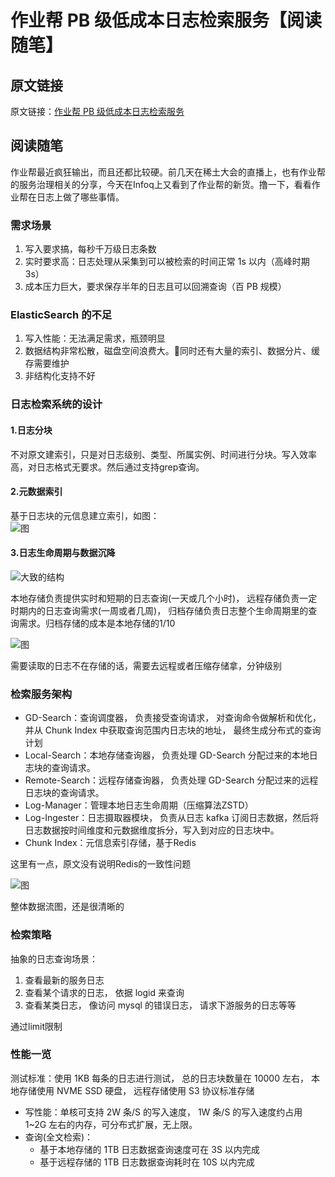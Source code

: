 <!--
 * @Descripttion: 
 * @version: 
 * @Author: cm.d
 * @Date: 2021-11-06 15:39:45
 * @LastEditors: cm.d
 * @LastEditTime: 2021-11-06 16:15:25
-->

# 作业帮 PB 级低成本日志检索服务【阅读随笔】

## 原文链接

原文链接：[作业帮 PB 级低成本日志检索服务](https://www.infoq.cn/article/xyDSrOGbg6tVDVEb261O)

## 阅读随笔

作业帮最近疯狂输出，而且还都比较硬。前几天在稀土大会的直播上，也有作业帮的服务治理相关的分享，今天在Infoq上又看到了作业帮的新货。撸一下，看看作业帮在日志上做了哪些事情。

### 需求场景

1. 写入要求搞，每秒千万级日志条数
2. 实时要求高：日志处理从采集到可以被检索的时间正常 1s 以内（高峰时期 3s）
3. 成本压力巨大，要求保存半年的日志且可以回溯查询（百 PB 规模）

### ElasticSearch 的不足

1. 写入性能：无法满足需求，瓶颈明显
2. 数据结构非常松散，磁盘空间浪费大。同时还有大量的索引、数据分片、缓存需要维护
3. 非结构化支持不好

### 日志检索系统的设计

#### 1.日志分块

不对原文建索引，只是对日志级别、类型、所属实例、时间进行分块。写入效率高，对日志格式无要求。然后通过支持grep查询。

#### 2.元数据索引

基于日志块的元信息建立索引，如图：  
![图](https://static001.infoq.cn/resource/image/16/06/16fd67096b1b93e91ed5b4eb7914c706.png)

#### 3.日志生命周期与数据沉降

![大致的结构](https://static001.infoq.cn/resource/image/75/16/75f67436650eedd2191c05ae2311d216.png)

本地存储负责提供实时和短期的日志查询(一天或几个小时)， 远程存储负责一定时期内的日志查询需求(一周或者几周)， 归档存储负责日志整个生命周期里的查询需求。归档存储的成本是本地存储的1/10  

![图](https://static001.infoq.cn/resource/image/a5/fa/a5605a4fba90fc5a1712d77d65a5c9fa.png)

需要读取的日志不在存储的话，需要去远程或者压缩存储拿，分钟级别

### 检索服务架构

+ GD-Search：查询调度器， 负责接受查询请求， 对查询命令做解析和优化， 并从 Chunk Index 中获取查询范围内日志块的地址， 最终生成分布式的查询计划
+ Local-Search：本地存储查询器， 负责处理 GD-Search 分配过来的本地日志块的查询请求。
+ Remote-Search：远程存储查询器， 负责处理 GD-Search 分配过来的远程日志块的查询请求。
+ Log-Manager：管理本地日志生命周期（压缩算法ZSTD）
+ Log-Ingester：日志摄取器模块， 负责从日志 kafka 订阅日志数据，然后将日志数据按时间维度和元数据维度拆分，写入到对应的日志块中。
+ Chunk Index：元信息索引存储，基于Redis

这里有一点，原文没有说明Redis的一致性问题  

![图](https://static001.infoq.cn/resource/image/e6/cf/e654a6bb062cbf193a470c655d9111cf.png)

整体数据流图，还是很清晰的

### 检索策略

抽象的日志查询场景：
1. 查看最新的服务日志
2. 查看某个请求的日志， 依据 logid 来查询
3. 查看某类日志， 像访问 mysql 的错误日志， 请求下游服务的日志等等

通过limit限制

### 性能一览

测试标准：使用 1KB 每条的日志进行测试， 总的日志块数量在 10000 左右， 本地存储使用 NVME SSD 硬盘， 远程存储使用 S3 协议标准存储
+ 写性能：单核可支持 2W 条/S 的写入速度， 1W 条/S 的写入速度约占用 1~2G 左右的内存，可分布式扩展，无上限。
+ 查询(全文检索)：
  + 基于本地存储的 1TB 日志数据查询速度可在 3S 以内完成
  + 基于远程存储的 1TB 日志数据查询耗时在 10S 以内完成

